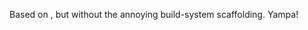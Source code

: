 Based on [](https://github.com/gelisam/frp-zoo), but without the annoying
build-system scaffolding.  Yampa!